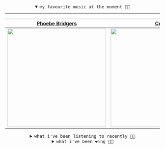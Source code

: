 <details open>

<summary align="center"><samp>my favourite music at the moment 🎵🎶</samp></summary>
<hr />

<!-- toc -->

| [Phoebe Bridgers](https://open.spotify.com/artist/1r1uxoy19fzMxunt3ONAkG)                                                                                        | [Céu](https://open.spotify.com/artist/2eFVsaX3yHLPeWpiqvmeFn)                                                                                                    | [Animal Collective](https://open.spotify.com/artist/4kwxTgCKMipBKhSnEstNKj)                                                                                      | [Erland Cooper](https://open.spotify.com/artist/636k3cBTCgdZfXzCj7Cuaa)                                                                                          |
| ---------------------------------------------------------------------------------------------------------------------------------------------------------------- | ---------------------------------------------------------------------------------------------------------------------------------------------------------------- | ---------------------------------------------------------------------------------------------------------------------------------------------------------------- | ---------------------------------------------------------------------------------------------------------------------------------------------------------------- |
| [<img src="https://i.scdn.co/image/1c90d650ee787a51e18e475584b595c9234eac48" width="320" height="auto">](https://open.spotify.com/artist/1r1uxoy19fzMxunt3ONAkG) | [<img src="https://i.scdn.co/image/a15cbc34c02028e2b6e15efba34e5ed1de1827b4" width="320" height="auto">](https://open.spotify.com/artist/2eFVsaX3yHLPeWpiqvmeFn) | [<img src="https://i.scdn.co/image/db0a7f725199e834a41b8da0c9cfaa1c9f100e26" width="320" height="auto">](https://open.spotify.com/artist/4kwxTgCKMipBKhSnEstNKj) | [<img src="https://i.scdn.co/image/1c768517e12d6ceb73f3219e3694d414f87ab673" width="320" height="auto">](https://open.spotify.com/artist/636k3cBTCgdZfXzCj7Cuaa) |

<!-- tocstop -->

</details>

<details>

<summary align="center"><samp>what i've been listening to recently 🎵🎶</samp></summary>
<hr />

<!-- toc -->

| [Come to Me Now<br />Kevin Morby](https://open.spotify.com/track/5h1WO9jqXhQ9e1vs63ctxZ)                                                                        | [Garden Song<br />Phoebe Bridgers](https://open.spotify.com/track/5uQRmdIqyMmKPWJcot4UmV)                                                                       | [Andromeda<br />Weyes Blood](https://open.spotify.com/track/3NQMi6VzmxmKeqhcbE02WI)                                                                             | [Body<br />Julia Jacklin](https://open.spotify.com/track/7tktvSIhAG4DIwVHTRUWnr)                                                                                |
| --------------------------------------------------------------------------------------------------------------------------------------------------------------- | --------------------------------------------------------------------------------------------------------------------------------------------------------------- | --------------------------------------------------------------------------------------------------------------------------------------------------------------- | --------------------------------------------------------------------------------------------------------------------------------------------------------------- |
| [<img src="https://i.scdn.co/image/f1bc47bef58e1fb37db27db793a25943cbe55f32" width="320" height="auto">](https://open.spotify.com/track/5h1WO9jqXhQ9e1vs63ctxZ) | [<img src="https://i.scdn.co/image/1c90d650ee787a51e18e475584b595c9234eac48" width="320" height="auto">](https://open.spotify.com/track/5uQRmdIqyMmKPWJcot4UmV) | [<img src="https://i.scdn.co/image/8416f9615877105bdbaf8e6c69f70f84864f80cf" width="320" height="auto">](https://open.spotify.com/track/3NQMi6VzmxmKeqhcbE02WI) | [<img src="https://i.scdn.co/image/8da54745153d91af07ef1530668687fbb2f8a45f" width="320" height="auto">](https://open.spotify.com/track/7tktvSIhAG4DIwVHTRUWnr) |

<!-- tocstop -->

</details>

<details>

<summary align="center"><samp>what i've been ❤️ing 🎵🎶</samp></summary>
<hr />

<!-- toc -->

| [Night on Earth<br />Jerkcurb](https://open.spotify.com/album/0ZGJ6N2TbWJwUKHTBLxK7H)                                                                           | [Halloween<br />Phoebe Bridgers](https://open.spotify.com/album/2xECuqnvvmVktV7UO8Dd3s)                                                                         | [You Are Here<br />Yo La Tengo](https://open.spotify.com/album/1PP5mb8VOZfofwDzHRQPYh)                                                                          | [Red Bottom Sky<br />Yung Lean](https://open.spotify.com/album/6pbfofGywFkDyt1HoKYnRd)                                                                          |
| --------------------------------------------------------------------------------------------------------------------------------------------------------------- | --------------------------------------------------------------------------------------------------------------------------------------------------------------- | --------------------------------------------------------------------------------------------------------------------------------------------------------------- | --------------------------------------------------------------------------------------------------------------------------------------------------------------- |
| [<img src="https://i.scdn.co/image/ab67616d0000b273133265e744cf977263d1fd3b" width="320" height="auto">](https://open.spotify.com/album/0ZGJ6N2TbWJwUKHTBLxK7H) | [<img src="https://i.scdn.co/image/ab67616d0000b2733040ca980277cf1445934add" width="320" height="auto">](https://open.spotify.com/album/2xECuqnvvmVktV7UO8Dd3s) | [<img src="https://i.scdn.co/image/ab67616d0000b273a3251b78e1c852c9d203a508" width="320" height="auto">](https://open.spotify.com/album/1PP5mb8VOZfofwDzHRQPYh) | [<img src="https://i.scdn.co/image/ab67616d0000b273fe81407d98ef67144560b96d" width="320" height="auto">](https://open.spotify.com/album/6pbfofGywFkDyt1HoKYnRd) |

<!-- tocstop -->

</details>
